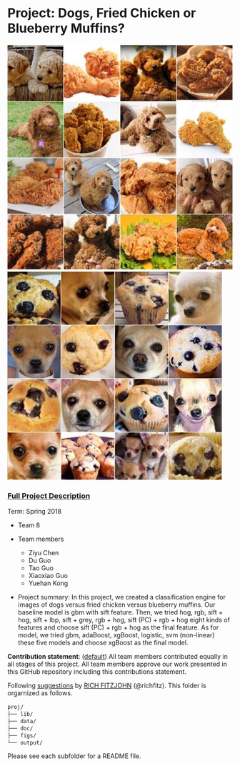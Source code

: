 # Project: Dogs, Fried Chicken or Blueberry Muffins?
![image](figs/chicken.jpg)
![image](figs/muffin.jpg)

### [Full Project Description](doc/project3_desc.md)

Term: Spring 2018

+ Team 8
+ Team members
	+ Ziyu Chen
	+ Du Guo
	+ Tao Guo
	+ Xiaoxiao Guo
	+ Yuehan Kong

+ Project summary: In this project, we created a classification engine for images of dogs versus fried chicken versus blueberry muffins. Our baseline model is gbm with sift feature. Then, we tried hog, rgb, sift + hog, sift + lbp, sift + grey, rgb + hog, sift (PC) + rgb + hog eight kinds of features and choose sift (PC) + rgb + hog as the final feature. As for model, we tried gbm, adaBoost, xgBoost, logistic, svm (non-linear) these five models and choose xgBoost as the final model.  
	
**Contribution statement**: ([default](doc/a_note_on_contributions.md)) All team members contributed equally in all stages of this project. All team members approve our work presented in this GitHub repository including this contributions statement. 

Following [suggestions](http://nicercode.github.io/blog/2013-04-05-projects/) by [RICH FITZJOHN](http://nicercode.github.io/about/#Team) (@richfitz). This folder is orgarnized as follows.

```
proj/
├── lib/
├── data/
├── doc/
├── figs/
└── output/
```

Please see each subfolder for a README file.
